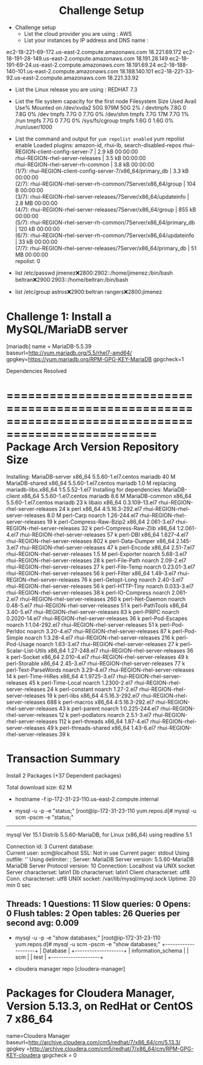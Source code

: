 # <center> Challenge Setup

* Challenge setup
  * List the cloud provider you are using : AWS
  * List your instances by IP address and DNS name : 
  
ec2-18-221-69-172.us-east-2.compute.amazonaws.com	18.221.69.172
ec2-18-191-28-149.us-east-2.compute.amazonaws.com	18.191.28.149
ec2-18-191-69-24.us-east-2.compute.amazonaws.com	18.191.69.24
ec2-18-188-140-101.us-east-2.compute.amazonaws.com	18.188.140.101
ec2-18-221-33-92.us-east-2.compute.amazonaws.com	18.221.33.92

  * List the Linux release you are using : REDHAT 7.3
  * List the file system capacity for the first node
Filesystem      Size  Used Avail Use% Mounted on
/dev/xvda2       50G  979M   50G   2% /
devtmpfs        7.8G     0  7.8G   0% /dev
tmpfs           7.7G     0  7.7G   0% /dev/shm
tmpfs           7.7G   17M  7.7G   1% /run
tmpfs           7.7G     0  7.7G   0% /sys/fs/cgroup
tmpfs           1.6G     0  1.6G   0% /run/user/1000

  * List the command and output for `yum repolist enabled`
yum repolist enable
Loaded plugins: amazon-id, rhui-lb, search-disabled-repos
rhui-REGION-client-config-server-7                                          | 2.9 kB  00:00:00     
rhui-REGION-rhel-server-releases                                            | 3.5 kB  00:00:00     
rhui-REGION-rhel-server-rh-common                                           | 3.8 kB  00:00:00     
(1/7): rhui-REGION-client-config-server-7/x86_64/primary_db                 | 3.3 kB  00:00:00     
(2/7): rhui-REGION-rhel-server-rh-common/7Server/x86_64/group               |  104 B  00:00:00     
(3/7): rhui-REGION-rhel-server-releases/7Server/x86_64/updateinfo           | 2.8 MB  00:00:00     
(4/7): rhui-REGION-rhel-server-releases/7Server/x86_64/group                | 855 kB  00:00:00     
(5/7): rhui-REGION-rhel-server-rh-common/7Server/x86_64/primary_db          | 120 kB  00:00:00     
(6/7): rhui-REGION-rhel-server-rh-common/7Server/x86_64/updateinfo          |  33 kB  00:00:00     
(7/7): rhui-REGION-rhel-server-releases/7Server/x86_64/primary_db           |  51 MB  00:00:00     
repolist: 0

* list /etc/passwd
jimenez:x:2800:2902::/home/jimenez:/bin/bash
beltran:x:2900:2903::/home/beltran:/bin/bash

* list /etc/group
astros:x:2900:beltran
rangers:x:2800:jimenez

# Challenge 1: Install a MySQL/MariaDB server
[mariadb]
name = MariaDB-5.5.39
baseurl=http://yum.mariadb.org/5.5/rhel7-amd64/
gpgkey=https://yum.mariadb.org/RPM-GPG-KEY-MariaDB
gpgcheck=1

Dependencies Resolved

===================================================================================================
 Package                   Arch     Version               Repository                          Size
===================================================================================================
Installing:
 MariaDB-server            x86_64   5.5.60-1.el7.centos   mariadb                             40 M
 MariaDB-shared            x86_64   5.5.60-1.el7.centos   mariadb                            1.0 M
     replacing  mariadb-libs.x86_64 1:5.5.52-1.el7
Installing for dependencies:
 MariaDB-client            x86_64   5.5.60-1.el7.centos   mariadb                            8.6 M
 MariaDB-common            x86_64   5.5.60-1.el7.centos   mariadb                             23 k
 libaio                    x86_64   0.3.109-13.el7        rhui-REGION-rhel-server-releases    24 k
 perl                      x86_64   4:5.16.3-292.el7      rhui-REGION-rhel-server-releases   8.0 M
 perl-Carp                 noarch   1.26-244.el7          rhui-REGION-rhel-server-releases    19 k
 perl-Compress-Raw-Bzip2   x86_64   2.061-3.el7           rhui-REGION-rhel-server-releases    32 k
 perl-Compress-Raw-Zlib    x86_64   1:2.061-4.el7         rhui-REGION-rhel-server-releases    57 k
 perl-DBI                  x86_64   1.627-4.el7           rhui-REGION-rhel-server-releases   802 k
 perl-Data-Dumper          x86_64   2.145-3.el7           rhui-REGION-rhel-server-releases    47 k
 perl-Encode               x86_64   2.51-7.el7            rhui-REGION-rhel-server-releases   1.5 M
 perl-Exporter             noarch   5.68-3.el7            rhui-REGION-rhel-server-releases    28 k
 perl-File-Path            noarch   2.09-2.el7            rhui-REGION-rhel-server-releases    27 k
 perl-File-Temp            noarch   0.23.01-3.el7         rhui-REGION-rhel-server-releases    56 k
 perl-Filter               x86_64   1.49-3.el7            rhui-REGION-rhel-server-releases    76 k
 perl-Getopt-Long          noarch   2.40-3.el7            rhui-REGION-rhel-server-releases    56 k
 perl-HTTP-Tiny            noarch   0.033-3.el7           rhui-REGION-rhel-server-releases    38 k
 perl-IO-Compress          noarch   2.061-2.el7           rhui-REGION-rhel-server-releases   260 k
 perl-Net-Daemon           noarch   0.48-5.el7            rhui-REGION-rhel-server-releases    51 k
 perl-PathTools            x86_64   3.40-5.el7            rhui-REGION-rhel-server-releases    83 k
 perl-PlRPC                noarch   0.2020-14.el7         rhui-REGION-rhel-server-releases    36 k
 perl-Pod-Escapes          noarch   1:1.04-292.el7        rhui-REGION-rhel-server-releases    51 k
 perl-Pod-Perldoc          noarch   3.20-4.el7            rhui-REGION-rhel-server-releases    87 k
 perl-Pod-Simple           noarch   1:3.28-4.el7          rhui-REGION-rhel-server-releases   216 k
 perl-Pod-Usage            noarch   1.63-3.el7            rhui-REGION-rhel-server-releases    27 k
 perl-Scalar-List-Utils    x86_64   1.27-248.el7          rhui-REGION-rhel-server-releases    36 k
 perl-Socket               x86_64   2.010-4.el7           rhui-REGION-rhel-server-releases    49 k
 perl-Storable             x86_64   2.45-3.el7            rhui-REGION-rhel-server-releases    77 k
 perl-Text-ParseWords      noarch   3.29-4.el7            rhui-REGION-rhel-server-releases    14 k
 perl-Time-HiRes           x86_64   4:1.9725-3.el7        rhui-REGION-rhel-server-releases    45 k
 perl-Time-Local           noarch   1.2300-2.el7          rhui-REGION-rhel-server-releases    24 k
 perl-constant             noarch   1.27-2.el7            rhui-REGION-rhel-server-releases    19 k
 perl-libs                 x86_64   4:5.16.3-292.el7      rhui-REGION-rhel-server-releases   688 k
 perl-macros               x86_64   4:5.16.3-292.el7      rhui-REGION-rhel-server-releases    43 k
 perl-parent               noarch   1:0.225-244.el7       rhui-REGION-rhel-server-releases    12 k
 perl-podlators            noarch   2.5.1-3.el7           rhui-REGION-rhel-server-releases   112 k
 perl-threads              x86_64   1.87-4.el7            rhui-REGION-rhel-server-releases    49 k
 perl-threads-shared       x86_64   1.43-6.el7            rhui-REGION-rhel-server-releases    39 k

Transaction Summary
===================================================================================================
Install  2 Packages (+37 Dependent packages)

Total download size: 62 M

* hostname -f
ip-172-31-23-110.us-east-2.compute.internal

* mysql -u <user> -p<password> -e "status;"
[root@ip-172-31-23-110 yum.repos.d]# mysql -u scm -pscm -e "status;"
--------------
mysql  Ver 15.1 Distrib 5.5.60-MariaDB, for Linux (x86_64) using readline 5.1

Connection id:		3
Current database:	
Current user:		scm@localhost
SSL:			Not in use
Current pager:		stdout
Using outfile:		''
Using delimiter:	;
Server:			MariaDB
Server version:		5.5.60-MariaDB MariaDB Server
Protocol version:	10
Connection:		Localhost via UNIX socket
Server characterset:	latin1
Db     characterset:	latin1
Client characterset:	utf8
Conn.  characterset:	utf8
UNIX socket:		/var/lib/mysql/mysql.sock
Uptime:			20 min 0 sec

Threads: 1  Questions: 11  Slow queries: 0  Opens: 0  Flush tables: 2  Open tables: 26  Queries per second avg: 0.009
--------------

* mysql -u <user> -p<password> -e "show databases;"
[root@ip-172-31-23-110 yum.repos.d]# mysql -u scm -pscm -e "show databases;"
+--------------------+
| Database           |
+--------------------+
| information_schema |
| scm                |
| test               |
+--------------------+

* cloudera manager repo
[cloudera-manager]
# Packages for Cloudera Manager, Version 5.13.3, on RedHat or CentOS 7 x86_64
name=Cloudera Manager
baseurl=http://archive.cloudera.com/cm5/redhat/7/x86_64/cm/5.13.3/
gpgkey =http://archive.cloudera.com/cm5/redhat/7/x86_64/cm/RPM-GPG-KEY-cloudera
gpgcheck = 0